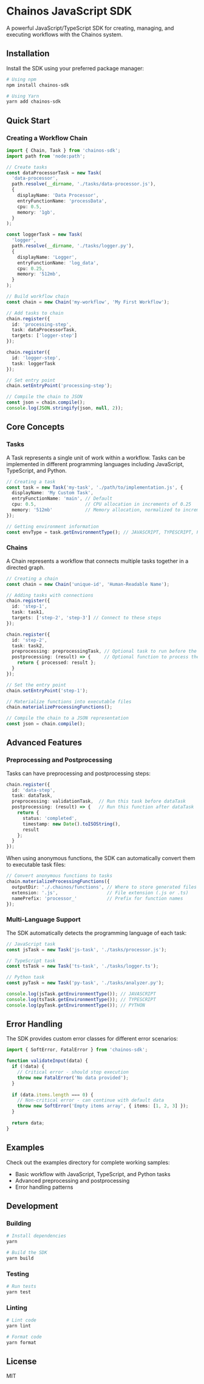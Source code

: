 # Chainos JavaScript SDK

A powerful JavaScript/TypeScript SDK for creating, managing, and executing workflows with the Chainos system.

## Installation

Install the SDK using your preferred package manager:

```bash
# Using npm
npm install chainos-sdk

# Using Yarn
yarn add chainos-sdk
```

## Quick Start

### Creating a Workflow Chain

```typescript
import { Chain, Task } from 'chainos-sdk';
import path from 'node:path';

// Create tasks
const dataProcessorTask = new Task(
  'data-processor',
  path.resolve(__dirname, './tasks/data-processor.js'),
  {
    displayName: 'Data Processor',
    entryFunctionName: 'processData',
    cpu: 0.5,
    memory: '1gb',
  }
);

const loggerTask = new Task(
  'logger',
  path.resolve(__dirname, './tasks/logger.py'),
  {
    displayName: 'Logger',
    entryFunctionName: 'log_data',
    cpu: 0.25,
    memory: '512mb',
  }
);

// Build workflow chain
const chain = new Chain('my-workflow', 'My First Workflow');

// Add tasks to chain
chain.register({
  id: 'processing-step',
  task: dataProcessorTask,
  targets: ['logger-step']
});

chain.register({
  id: 'logger-step',
  task: loggerTask
});

// Set entry point
chain.setEntryPoint('processing-step');

// Compile the chain to JSON
const json = chain.compile();
console.log(JSON.stringify(json, null, 2));
```

## Core Concepts

### Tasks

A Task represents a single unit of work within a workflow. Tasks can be implemented in different programming languages including JavaScript, TypeScript, and Python.

```typescript
// Creating a task
const task = new Task('my-task', './path/to/implementation.js', {
  displayName: 'My Custom Task',
  entryFunctionName: 'main', // Default
  cpu: 0.5,                  // CPU allocation in increments of 0.25
  memory: '512mb'            // Memory allocation, normalized to increments of 256MB
});

// Getting environment information
const envType = task.getEnvironmentType(); // JAVASCRIPT, TYPESCRIPT, PYTHON, or UNKNOWN
```

### Chains

A Chain represents a workflow that connects multiple tasks together in a directed graph.

```typescript
// Creating a chain
const chain = new Chain('unique-id', 'Human-Readable Name');

// Adding tasks with connections
chain.register({
  id: 'step-1',
  task: task1,
  targets: ['step-2', 'step-3'] // Connect to these steps
});

chain.register({
  id: 'step-2',
  task: task2,
  preprocessing: preprocessingTask, // Optional task to run before the main task
  postprocessing: (result) => {     // Optional function to process the result
    return { processed: result };
  }
});

// Set the entry point
chain.setEntryPoint('step-1');

// Materialize functions into executable files
chain.materializeProcessingFunctions();

// Compile the chain to a JSON representation
const json = chain.compile();
```

## Advanced Features

### Preprocessing and Postprocessing

Tasks can have preprocessing and postprocessing steps:

```typescript
chain.register({
  id: 'data-step',
  task: dataTask,
  preprocessing: validationTask,  // Run this task before dataTask
  postprocessing: (result) => {   // Run this function after dataTask
    return {
      status: 'completed',
      timestamp: new Date().toISOString(),
      result
    };
  }
});
```

When using anonymous functions, the SDK can automatically convert them to executable task files:

```typescript
// Convert anonymous functions to tasks
chain.materializeProcessingFunctions({
  outputDir: './.chainos/functions', // Where to store generated files
  extension: '.js',                  // File extension (.js or .ts)
  namePrefix: 'processor_'           // Prefix for function names
});
```

### Multi-Language Support

The SDK automatically detects the programming language of each task:

```typescript
// JavaScript task
const jsTask = new Task('js-task', './tasks/processor.js');

// TypeScript task
const tsTask = new Task('ts-task', './tasks/logger.ts');

// Python task
const pyTask = new Task('py-task', './tasks/analyzer.py');

console.log(jsTask.getEnvironmentType()); // JAVASCRIPT
console.log(tsTask.getEnvironmentType()); // TYPESCRIPT
console.log(pyTask.getEnvironmentType()); // PYTHON
```

## Error Handling

The SDK provides custom error classes for different error scenarios:

```typescript
import { SoftError, FatalError } from 'chainos-sdk';

function validateInput(data) {
  if (!data) {
    // Critical error - should stop execution
    throw new FatalError('No data provided');
  }
  
  if (data.items.length === 0) {
    // Non-critical error - can continue with default data
    throw new SoftError('Empty items array', { items: [1, 2, 3] });
  }
  
  return data;
}
```

## Examples

Check out the examples directory for complete working samples:

- Basic workflow with JavaScript, TypeScript, and Python tasks
- Advanced preprocessing and postprocessing
- Error handling patterns

## Development

### Building

```bash
# Install dependencies
yarn

# Build the SDK
yarn build
```

### Testing

```bash
# Run tests
yarn test
```

### Linting

```bash
# Lint code
yarn lint

# Format code
yarn format
```

## License

MIT